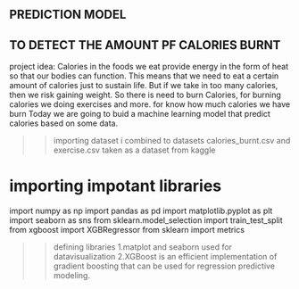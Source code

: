 ## PREDICTION MODEL 
## TO DETECT THE AMOUNT PF CALORIES BURNT

project idea: Calories in the foods we eat provide energy in the form of heat so that our bodies can function.
This means that we need to eat a certain amount of calories just to sustain life. But if we take in too many calories,
then we risk gaining weight.
So there is need to burn Calories, 
for burning calories we doing exercises and more.
for know how much calories we have burn 
Today we are going to buid a machine learning model
that predict calories based on some data.


>>importing dataset 
i combined to datasets
calories_burnt.csv and exercise.csv
taken as a dataset from kaggle


# importing impotant libraries 

import numpy as np
import pandas as pd
import matplotlib.pyplot as plt
import seaborn as sns
from sklearn.model_selection import train_test_split
from xgboost import XGBRegressor
from sklearn import metrics

>>defining libraries
1.matplot and seaborn used for datavisualization
2.XGBoost is an efficient implementation of gradient boosting 
that can be used for regression predictive modeling.
